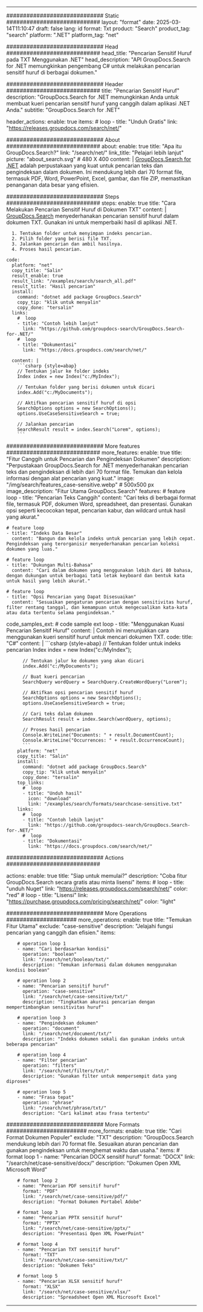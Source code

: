 
---
############################# Static ############################
layout: "format"
date:  2025-03-14T11:10:47
draft: false
lang: id
format: Txt
product: "Search"
product_tag: "search"
platform: ".NET"
platform_tag: "net"

############################# Head ############################
head_title: "Pencarian Sensitif Huruf pada TXT Menggunakan .NET"
head_description: "API GroupDocs.Search for .NET memungkinkan pengembang C# untuk melakukan pencarian sensitif huruf di berbagai dokumen."

############################# Header ############################
title: "Pencarian Sensitif Huruf" 
description: "GroupDocs.Search for .NET memungkinkan Anda untuk membuat kueri pencarian sensitif huruf yang canggih dalam aplikasi .NET Anda."
subtitle: "GroupDocs.Search for .NET" 

header_actions:
  enable: true
  items:
    #  loop
    - title: "Unduh Gratis"
      link: "https://releases.groupdocs.com/search/net/"
      
############################# About ############################
about:
    enable: true
    title: "Apa itu GroupDocs.Search?"
    link: "/search/net/"
    link_title: "Pelajari lebih lanjut"
    picture: "about_search.svg" # 480 X 400
    content: |
       [GroupDocs.Search for .NET](/search/net/) adalah perpustakaan yang kuat untuk pencarian teks dan pengindeksan dalam dokumen. Ini mendukung lebih dari 70 format file, termasuk PDF, Word, PowerPoint, Excel, gambar, dan file ZIP, memastikan penanganan data besar yang efisien.

############################# Steps ############################
steps:
    enable: true
    title: "Cara Melakukan Pencarian Sensitif Huruf di Dokumen TXT"
    content: |
      [GroupDocs.Search](/search/net/) menyederhanakan pencarian sensitif huruf dalam dokumen TXT. Gunakan ini untuk memperbaiki hasil di aplikasi .NET.
      
      1. Tentukan folder untuk menyimpan indeks pencarian.
      2. Pilih folder yang berisi file TXT.
      3. Jalankan pencarian dan ambil hasilnya.
      4. Proses hasil pencarian.
   
    code:
      platform: "net"
      copy_title: "Salin"
      result_enable: true
      result_link: "/examples/search/search_all.pdf"
      result_title: "Hasil pencarian"
      install:
        command: "dotnet add package GroupDocs.Search"
        copy_tip: "klik untuk menyalin"
        copy_done: "tersalin"
      links:
        #  loop
        - title: "Contoh lebih lanjut"
          link: "https://github.com/groupdocs-search/GroupDocs.Search-for-.NET/"
        #  loop
        - title: "Dokumentasi"
          link: "https://docs.groupdocs.com/search/net/"
          
      content: |
        ```csharp {style=abap}
        // Tentukan jalur ke folder indeks
        Index index = new Index("c:/MyIndex");

        // Tentukan folder yang berisi dokumen untuk dicari
        index.Add("c:/MyDocuments");

        // Aktifkan pencarian sensitif huruf di opsi
        SearchOptions options = new SearchOptions();
        options.UseCaseSensitiveSearch = true;

        // Jalankan pencarian
        SearchResult result = index.Search("Lorem", options);
        ```            

############################# More features ############################
more_features:
  enable: true
  title: "Fitur Canggih untuk Pencarian dan Pengindeksan Dokumen"
  description: "Perpustakaan GroupDocs.Search for .NET menyederhanakan pencarian teks dan pengindeksan di lebih dari 70 format file. Temukan dan kelola informasi dengan alat pencarian yang kuat."
  image: "/img/search/features_case-sensitive.webp" # 500x500 px
  image_description: "Fitur Utama GroupDocs.Search"
  features:
    # feature loop
    - title: "Pencarian Teks Canggih"
      content: "Cari teks di berbagai format file, termasuk PDF, dokumen Word, spreadsheet, dan presentasi. Gunakan opsi seperti kecocokan tepat, pencarian kabur, dan wildcard untuk hasil yang akurat."

    # feature loop
    - title: "Indeks Data Besar"
      content: "Bangun dan kelola indeks untuk pencarian yang lebih cepat. Pengindeksan yang terorganisir menyederhanakan pencarian koleksi dokumen yang luas."

    # feature loop
    - title: "Dukungan Multi-Bahasa"
      content: "Cari dalam dokumen yang menggunakan lebih dari 80 bahasa, dengan dukungan untuk berbagai tata letak keyboard dan bentuk kata untuk hasil yang lebih akurat."

    # feature loop
    - title: "Opsi Pencarian yang Dapat Disesuaikan"
      content: "Sesuaikan pengaturan pencarian dengan sensitivitas huruf, filter rentang tanggal, dan kemampuan untuk mengecualikan kata-kata atau data tertentu selama pengindeksan."
      
  code_samples_ext:
    # code sample ext loop
    - title: "Menggunakan Kuasi Pencarian Sensitif Huruf"
      content: |
        Contoh ini menunjukkan cara menggunakan kueri sensitif huruf untuk mencari dokumen TXT.
      code:
        title: "C#"
        content: |
          ```csharp {style=abap}
          // Tentukan folder untuk indeks pencarian
          Index index = new Index("c:/MyIndex");
              
          // Tentukan jalur ke dokumen yang akan dicari
          index.Add("c:/MyDocuments");

          // Buat kueri pencarian
          SearchQuery wordQuery = SearchQuery.CreateWordQuery("Lorem");

          // Aktifkan opsi pencarian sensitif huruf
          SearchOptions options = new SearchOptions();
          options.UseCaseSensitiveSearch = true;

          // Cari teks dalam dokumen
          SearchResult result = index.Search(wordQuery, options);
          
          // Proses hasil pencarian
          Console.WriteLine("Documents: " + result.DocumentCount);
          Console.WriteLine("Occurrences: " + result.OccurrenceCount);
          ```
        platform: "net"
        copy_title: "Salin"
        install:
          command: "dotnet add package GroupDocs.Search"
          copy_tip: "klik untuk menyalin"
          copy_done: "tersalin"
        top_links:
          #  loop
          - title: "Unduh hasil"
            icon: "download"
            link: "/examples/search/formats/searchcase-sensitive.txt"
        links:
          #  loop
          - title: "Contoh lebih lanjut"
            link: "https://github.com/groupdocs-search/GroupDocs.Search-for-.NET/"
          #  loop
          - title: "Dokumentasi"
            link: "https://docs.groupdocs.com/search/net/"
            

            


############################# Actions ############################

actions:
  enable: true
  title: "Siap untuk memulai?"
  description: "Coba fitur GroupDocs.Search secara gratis atau minta lisensi"
  items:
    #  loop
    - title: "unduh Nuget"
      link: "https://releases.groupdocs.com/search/net/"
      color: "red"
        #  loop
    - title: "Lisensi"
      link: "https://purchase.groupdocs.com/pricing/search/net/"
      color: "light"


############################# More Operations #####################
more_operations:
    enable: true
    title: "Temukan Fitur Utama"
    exclude: "case-sensitive"
    description: "Jelajahi fungsi pencarian yang canggih dan efisien."
    items: 
          
        # operation loop 1
        - name: "Cari berdasarkan kondisi"
          operation: "boolean"
          link: "/search/net/boolean/txt/"
          description: "Temukan informasi dalam dokumen menggunakan kondisi boolean"

        # operation loop 2
        - name: "Pencarian sensitif huruf"
          operation: "case-sensitive"
          link: "/search/net/case-sensitive/txt/"
          description: "Tingkatkan akurasi pencarian dengan mempertimbangkan sensitivitas huruf"

        # operation loop 3
        - name: "Pengindeksan dokumen"
          operation: "document"
          link: "/search/net/document/txt/"
          description: "Indeks dokumen sekali dan gunakan indeks untuk beberapa pencarian"

        # operation loop 4
        - name: "Filter pencarian"
          operation: "filters"
          link: "/search/net/filters/txt/"
          description: "Gunakan filter untuk mempersempit data yang diproses"

        # operation loop 5
        - name: "Frasa tepat"
          operation: "phrase"
          link: "/search/net/phrase/txt/"
          description: "Cari kalimat atau frasa tertentu"
          
        
          
############################# More Formats ########################
more_formats:
    enable: true
    title: "Cari Format Dokumen Populer"
    exclude: "TXT"
    description: "GroupDocs.Search mendukung lebih dari 70 format file. Sesuaikan aturan pencarian dan gunakan pengindeksan untuk menghemat waktu dan usaha."
    items: 
        # format loop 1
        - name: "Pencarian DOCX sensitif huruf"
          format: "DOCX"
          link: "/search/net/case-sensitive/docx/"
          description: "Dokumen Open XML Microsoft Word"
          
        # format loop 2
        - name: "Pencarian PDF sensitif huruf"
          format: "PDF"
          link: "/search/net/case-sensitive/pdf/"
          description: "Format Dokumen Portabel Adobe"
          
        # format loop 3
        - name: "Pencarian PPTX sensitif huruf"
          format: "PPTX"
          link: "/search/net/case-sensitive/pptx/"
          description: "Presentasi Open XML PowerPoint"

        # format loop 4
        - name: "Pencarian TXT sensitif huruf"
          format: "TXT"
          link: "/search/net/case-sensitive/txt/"
          description: "Dokumen Teks"
          
        # format loop 5
        - name: "Pencarian XLSX sensitif huruf"
          format: "XLSX"
          link: "/search/net/case-sensitive/xlsx/"
          description: "Spreadsheet Open XML Microsoft Excel"
  

---